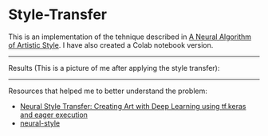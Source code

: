 # Style-Transfer 

This is an implementation of the tehnique described in [A Neural Algorithm of Artistic Style].
I have also created a Colab notebook version.

---

Results (This is a picture of me after applying the style transfer):

---

Resources that helped me to better understand the problem:
* [Neural Style Transfer: Creating Art with Deep Learning using tf.keras and eager execution]
* [neural-style]


[A Neural Algorithm of Artistic Style]: https://arxiv.org/abs/1508.06576
[Neural Style Transfer: Creating Art with Deep Learning using tf.keras and eager execution]: https://medium.com/tensorflow/neural-style-transfer-creating-art-with-deep-learning-using-tf-keras-and-eager-execution-7d541ac31398
[neural-style]: https://github.com/anishathalye/neural-style